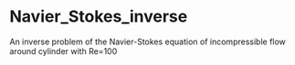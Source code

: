 # Navier_Stokes_inverse
An inverse problem of the Navier-Stokes equation of incompressible flow around cylinder with Re=100
